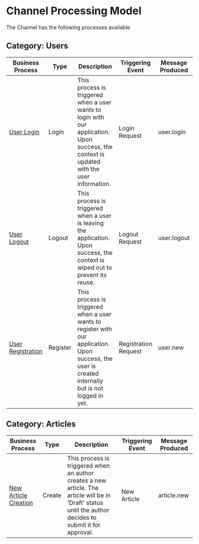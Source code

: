 # Channel Processing Model
The Channel has the following processes available

## Category: Users

| Business Process | Type | Description | Triggering Event | Message Produced |
| ---------------- | ---- | ------------| ---------------- | ---------------- |
| [User Login](UserLogin.md) | Login | This process is triggered when a user wants to login with our application. Upon success, the context is updated with the user information. | Login Request | user.login |
| [User Logout](UserLogout.md) | Logout | This process is triggered when a user is leaving the application. Upon success, the context is wiped out to prevent its reuse. | Logout Request | user.logout |
| [User Registration](UserRegistration.md) | Register | This process is triggered when a user wants to register with our application. Upon success, the user is created internally but is not logged in yet. | Registration Request | user.new |

## Category: Articles

| Business Process | Type | Description | Triggering Event | Message Produced |
| ---------------- | ---- | ------------| ---------------- | ---------------- |
| [New Article Creation](NewArticleCreation.md) | Create | This process is triggered when an author creates a new article. The article will be in &#039;Draft&#039; status until the author decides to submit it for approval. | New Article | article.new |



